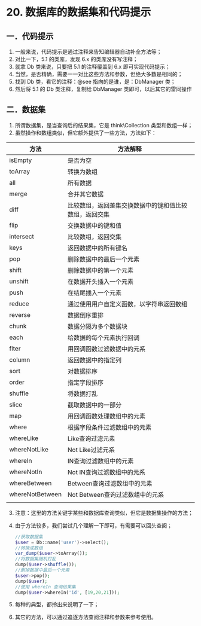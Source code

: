 # 20. 数据库的数据集和代码提示

## 一．代码提示 

1. 一般来说，代码提示是通过注释来告知编辑器自动补全方法等；
2. 对比一下，5.1 的类库，发现 6.x 的类库没有写注释； 
3. 就拿 Db 类来说，只要把 5.1 的注释覆盖到 6.x 即可实现代码提示；
4. 当然，是否精确，需要一一对比这些方法和参数，但绝大多数是相同的；
5. 找到 Db 类，看它的注释：@see 指向的是谁，是：DbManager 类；
6. 然后将 5.1 的 Db 类注释，复制给 DbManager 类即可，以后其它的雷同操作

## 二．数据集 

1. 所谓数据集，是当查询后的结果集，它是 think\Collection 类型和数组一样；
2. 虽然操作和数组类似，但它额外提供了一些方法，方法如下：

| 方法            | 方法解释                                               |
| --------------- | ------------------------------------------------------ |
| isEmpty         | 是否为空                                               |
| toArray         | 转换为数组                                             |
| all             | 所有数据                                               |
| merge           | 合并其它数据                                           |
| diff            | 比较数组，返回差集交换数据中的键和值比较数组，返回交集 |
| flip            | 交换数据中的键和值                                     |
| intersect       | 比较数组，返回交集                                     |
| keys            | 返回数据中的所有键名                                   |
| pop             | 删除数据中的最后一个元素                               |
| shift           | 删除数据中的第一个元素                                 |
| unshift         | 在数据开头插入一个元素                                 |
| push            | 在结尾插入一个元素                                     |
| reduce          | 通过使用用户自定义函数，以字符串返回数组               |
| reverse         | 数据倒序重排                                           |
| chunk           | 数据分隔为多个数据块                                   |
| each            | 给数据的每个元素执行回调                               |
| flter           | 用回调函数过滤数据中的元系                             |
| column          | 返回数据中的指定列                                     |
| sort            | 对数据排序                                             |
| order           | 指定字段排序                                           |
| shuffle         | 将数据打乱                                             |
| slice           | 截取数据中的一部分                                     |
| map             | 用回调函数处理数组中的元素                             |
| where           | 根据字段条件过滤数组中的元素                           |
| whereLike       | Like查询过滤元素                                       |
| whereNotLike    | Not Like过滤元系                                       |
| whereIn         | IN查询过滤数组中的元素                                 |
| whereNotIn      | Not IN查询过滤数组中的元系                             |
| whereBetween    | Between查询过滤数组中的元素                            |
| whereNotBetween | Not Between查询过滤数组中的元系                        |
|                 |                                                   


3. 注意：这里的方法关键字某些和数据库查询类似，但它是数据集操作的方法；

4. 由于方法较多，我们尝试几个理解一下即可，有需要可以回头查阅；

   ```php
   //获取数据集
   $user = Db::name('user')->select();
   //转换成数组
   var_dump($user->toArray());
   //将数据集随机打乱
   dump($user->shuffle());
   //删掉数据中最后一个元素
   $user->pop();
   dump($user);
   //使用 whereIn 查询结果集
   dump($user->whereIn('id', [19,20,21]));
   ```

5. 每种的典型，都拎出来说明了一下；

6. 其它的方法，可以通过追逐方法查阅注释和参数来参考使用。

